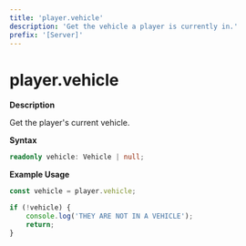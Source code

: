 ```yaml
---
title: 'player.vehicle'
description: 'Get the vehicle a player is currently in.'
prefix: '[Server]'
---
```


# player.vehicle

**Description**

Get the player's current vehicle.

**Syntax**

```ts
readonly vehicle: Vehicle | null;
```

**Example Usage**

```js
const vehicle = player.vehicle;

if (!vehicle) {
    console.log('THEY ARE NOT IN A VEHICLE');
    return;
}
```
